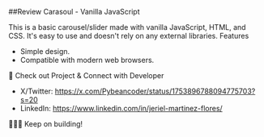 ##Review Carasoul - Vanilla JavaScript 

This is a basic carousel/slider made with vanilla JavaScript, HTML, and CSS. It's easy to use and doesn't rely on any external libraries.
Features

  * Simple design.
  * Compatible with modern web browsers.


🔧 Check out Project & Connect with Developer

  * X/Twitter: https://x.com/Pybeancoder/status/1753896788094775703?s=20
  * LinkedIn: https://www.linkedin.com/in/jeriel-martinez-flores/

🧑🏽‍💻 Keep on building!

